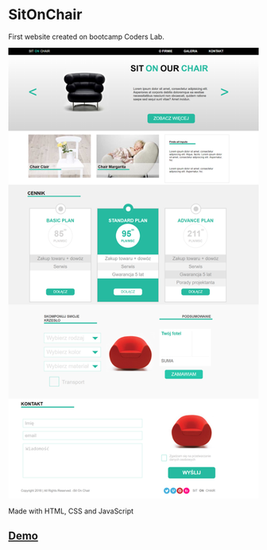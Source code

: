 # SitOnChair
First website created on bootcamp Coders Lab.

![SitOnChair](SOC.png)


Made with HTML, CSS and JavaScript
## [Demo](https://kostkaczekolady.github.io/SitOnChair/.)
